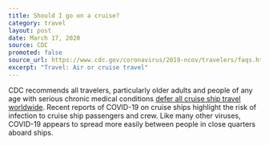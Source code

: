 ```yaml
---
title: Should I go on a cruise?
category: travel
layout: post
date: March 17, 2020
source: CDC
promoted: false
source_url: https://www.cdc.gov/coronavirus/2019-ncov/travelers/faqs.html#air-cruise-travel
excerpt: "Travel: Air or cruise travel"
---
```


CDC recommends all travelers, particularly older adults and people of any age with serious chronic medical conditions [defer all cruise ship travel worldwide](https://wwwnc.cdc.gov/travel/notices/warning/coronavirus-cruise-ship). Recent reports of COVID-19 on cruise ships highlight the risk of infection to cruise ship passengers and crew. Like many other viruses, COVID-19 appears to spread more easily between people in close quarters aboard ships.
